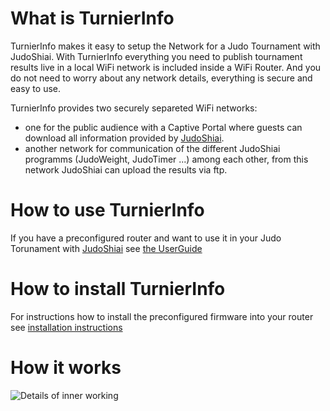 # What is TurnierInfo
TurnierInfo makes it easy to setup the Network for a Judo Tournament with JudoShiai. With TurnierInfo everything you need to publish tournament results live in a local WiFi network is included inside a WiFi Router. And you do not need to worry about any network details, everything is secure and easy to use.

TurnierInfo provides two securely separeted WiFi networks:

* one for the public audience with a Captive Portal where guests can download all information provided by [JudoShiai](http://www.judoshiai.fi/index-en.php).
* another network for communication of the different JudoShiai programms (JudoWeight, JudoTimer ...) among each other, from this network JudoShiai can upload the results via ftp.

# How to use TurnierInfo
If you have a preconfigured router and want to use it in your Judo Torunament with [JudoShiai](http://www.judoshiai.fi/index-en.php) see [the UserGuide](./UserGuide_de.md)

# How to install TurnierInfo
For instructions how to install the preconfigured firmware into your router see [installation instructions](./install.md)

# How it works
![Details of inner working](./router-interal.svg)
